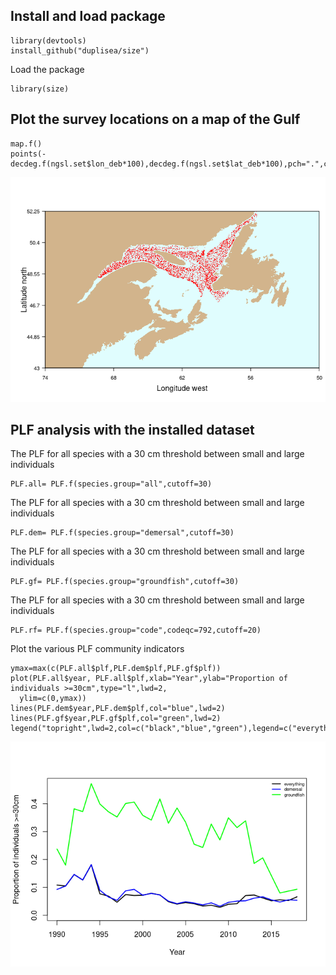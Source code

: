 Install and load package
------------------------

    library(devtools)
    install_github("duplisea/size")

Load the package

    library(size)

Plot the survey locations on a map of the Gulf
----------------------------------------------

    map.f()
    points(-decdeg.f(ngsl.set$lon_deb*100),decdeg.f(ngsl.set$lat_deb*100),pch=".",col="red")

![](README_files/figure-markdown_strict/mapsurvey-1.png)

PLF analysis with the installed dataset
---------------------------------------

The PLF for all species with a 30 cm threshold between small and large
individuals

    PLF.all= PLF.f(species.group="all",cutoff=30)

The PLF for all species with a 30 cm threshold between small and large
individuals

    PLF.dem= PLF.f(species.group="demersal",cutoff=30)

The PLF for all species with a 30 cm threshold between small and large
individuals

    PLF.gf= PLF.f(species.group="groundfish",cutoff=30)

The PLF for all species with a 30 cm threshold between small and large
individuals

    PLF.rf= PLF.f(species.group="code",codeqc=792,cutoff=20)

Plot the various PLF community indicators

    ymax=max(c(PLF.all$plf,PLF.dem$plf,PLF.gf$plf))
    plot(PLF.all$year, PLF.all$plf,xlab="Year",ylab="Proportion of individuals >=30cm",type="l",lwd=2,
      ylim=c(0,ymax))
    lines(PLF.dem$year,PLF.dem$plf,col="blue",lwd=2)
    lines(PLF.gf$year,PLF.gf$plf,col="green",lwd=2)
    legend("topright",lwd=2,col=c("black","blue","green"),legend=c("everything","demersal","groundfish"),bty="n",cex=0.6)

![](README_files/figure-markdown_strict/PLFplots-1.png)
